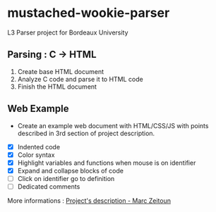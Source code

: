 # mustached-wookie-parser
L3 Parser project for Bordeaux University  

## Parsing : C -> HTML

1. Create base HTML document  
2. Analyze C code and parse it to HTML code
3. Finish the HTML document

## Web Example

+ Create an example web document with HTML/CSS/JS with points described in 3rd section of project description.
- [X] Indented code
- [X] Color syntax
- [X] Highlight variables and functions when mouse is on identifier
- [X] Expand and collapse blocks of code
- [ ] Click on identifier go to definition
- [ ] Dedicated comments

More informations : [Project's description - Marc Zeitoun](http://www.labri.fr/perso/zeitoun/enseignement/14-15/AS+IT2/uploads/Site/AnalyseSyntaxique/Projet-ASPP3-2014-15.pdf)
